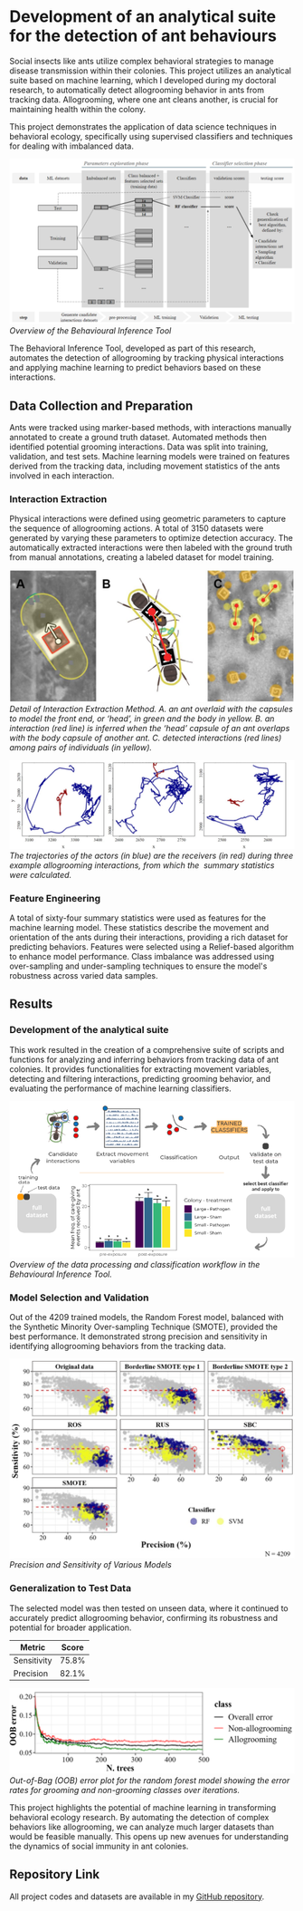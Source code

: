 # Development of an analytical suite for the detection of ant behaviours

Social insects like ants utilize complex behavioral strategies to manage disease transmission within their colonies. This project utilizes an analytical suite based on machine learning, which I developed during my doctoral research, to automatically detect allogrooming behavior in ants from tracking data. Allogrooming, where one ant cleans another, is crucial for maintaining health within the colony.

This project demonstrates the application of data science techniques in behavioral ecology, specifically using supervised classifiers and techniques for dealing with imbalanced data.

<p>
    <img src="images/beh_inf_tool_scheme.png?raw=true" alt="Overview of the Behavioural Inference Tool">
    <em>Overview of the Behavioural Inference Tool</em>
</p>

The Behavioral Inference Tool, developed as part of this research, automates the detection of allogrooming by tracking physical interactions and applying machine learning to predict behaviors based on these interactions.

## Data Collection and Preparation

Ants were tracked using marker-based methods, with interactions manually annotated to create a ground truth dataset. Automated methods then identified potential grooming interactions. Data was split into training, validation, and test sets. Machine learning models were trained on features derived from the tracking data, including movement statistics of the ants involved in each interaction.

### Interaction Extraction

Physical interactions were defined using geometric parameters to capture the sequence of allogrooming actions. A total of 3150 datasets were generated by varying these parameters to optimize detection accuracy. The automatically extracted interactions were then labeled with the ground truth from manual annotations, creating a labeled dataset for model training.

<p>
    <img src="images/interaction_picture_scheme.jpg?raw=true" alt="Detail of Interaction Extraction Method">
    <em>Detail of Interaction Extraction Method. A. an ant overlaid with the capsules to model the front end, or ‘head’, in green and the body in yellow. B. an interaction (red line) is inferred when the ‘head’ capsule of an ant overlaps with the body capsule of another ant. C. detected interactions (red lines) among pairs of individuals (in yellow).</em>
</p>

<p>
    <img src="images/grooming_interactions_plot.jpg?raw=true" alt="Visualization of ant allogrooming interactions">
    <em>The trajectories of the actors (in blue) are the receivers (in red) during three example allogrooming interactions, from which the  summary statistics were calculated.</em>
</p>


### Feature Engineering

A total of sixty-four summary statistics were used as features for the machine learning model. These statistics describe the movement and orientation of the ants during their interactions, providing a rich dataset for predicting behaviors. Features were selected using a Relief-based algorithm to enhance model performance. Class imbalance was addressed using over-sampling and under-sampling techniques to ensure the model's robustness across varied data samples.

## Results

### Development of the analytical suite

This work resulted in the creation of a comprehensive suite of scripts and functions for analyzing and inferring behaviors from tracking data of ant colonies. It provides functionalities for extracting movement variables, detecting and filtering interactions, predicting grooming behavior, and evaluating the performance of machine learning classifiers.

<p>
    <img src="images/Tool_overview_behavioural.png?raw=true" alt="Overview of the Behavioural Inference Tool">
    <em>Overview of the data processing and classification workflow in the Behavioural Inference Tool.</em>
</p>

### Model Selection and Validation

Out of the 4209 trained models, the Random Forest model, balanced with the Synthetic Minority Over-sampling Technique (SMOTE), provided the best performance. It demonstrated strong precision and sensitivity in identifying allogrooming behaviors from the tracking data.

<p>
    <img src="images/precision_sensitivity_scores.png?raw=true" alt="Precision and Sensitivity of Various Models">
    <em>Precision and Sensitivity of Various Models</em>
</p>

### Generalization to Test Data

The selected model was then tested on unseen data, where it continued to accurately predict allogrooming behavior, confirming its robustness and potential for broader application.

| Metric      | Score  |
| ----------- | :----: |
| Sensitivity | 75.8%  |
| Precision   | 82.1%  |

<p>
    <img src="images/OOB_plot.png?raw=true" alt="Out-of-Bag Error Plot">
    <em>Out-of-Bag (OOB) error plot for the random forest model showing the error rates for grooming and non-grooming classes over iterations.</em>
</p>

This project highlights the potential of machine learning in transforming behavioral ecology research. By automating the detection of complex behaviors like allogrooming, we can analyze much larger datasets than would be feasible manually. This opens up new avenues for understanding the dynamics of social immunity in ant colonies.

## Repository Link

All project codes and datasets are available in my [GitHub repository](https://github.com/AdrianoWanderlingh).
